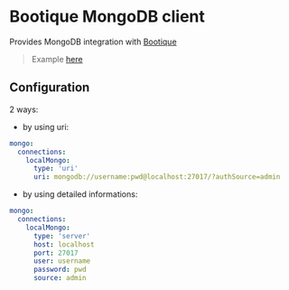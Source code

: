 
# Bootique MongoDB client
Provides MongoDB integration with [Bootique](http://bootique.io)

> Example [here](https://github.com/bbonnin/bootique-mongo-example)

## Configuration

2 ways:
* by using uri:
```yaml
mongo:
  connections:
    localMongo:
      type: 'uri'
      uri: mongodb://username:pwd@localhost:27017/?authSource=admin
```

* by using detailed informations:
```yaml
mongo:
  connections:
    localMongo:
      type: 'server'
      host: localhost
      port: 27017
      user: username
      password: pwd
      source: admin
```

